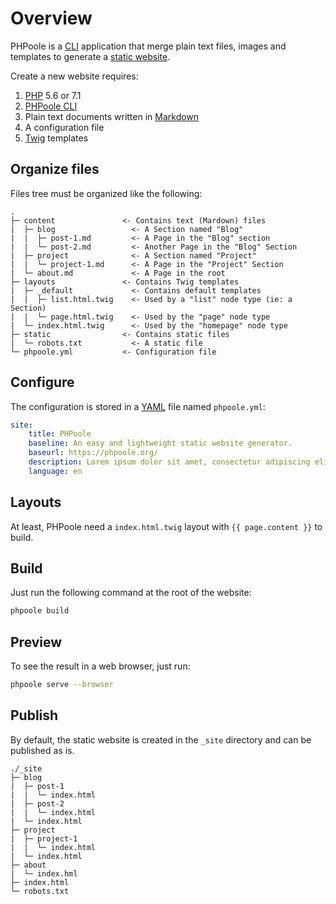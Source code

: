 <!--
repository: https://github.com/PHPoole/PHPoole/edit/master/docs/
file: 1.Overview.md
next: content
alias: documentation/1-overview
description: "PHPoole overview: requirements, files structure and commands."
-->
# Overview

PHPoole is a [CLI](https://en.wikipedia.org/wiki/Command-line_interface) application that merge plain text files, images and templates to generate a [static website](https://en.wikipedia.org/wiki/Static_web_page).

Create a new website requires:

1. [PHP](http://php.net/manual/en/install.php) 5.6 or 7.1
2. [PHPoole CLI](https://phpoole.org/download/)
3. Plain text documents written in [Markdown](https://daringfireball.net/projects/markdown/)
4. A configuration file
5. [Twig](http://twig.sensiolabs.org) templates

## Organize files

Files tree must be organized like the following:

```text
.
├─ content               <- Contains text (Mardown) files
|  ├─ blog                 <- A Section named "Blog"
|  |  ├─ post-1.md         <- A Page in the "Blog" section
|  |  └─ post-2.md         <- Another Page in the "Blog" Section
|  ├─ project              <- A Section named "Project"
|  |  └─ project-1.md      <- A Page in the "Project" Section
|  └─ about.md             <- A Page in the root
├─ layouts               <- Contains Twig templates
|  ├─ _default             <- Contains default templates
|  |  ├─ list.html.twig    <- Used by a "list" node type (ie: a Section)
|  |  └─ page.html.twig    <- Used by the "page" node type
|  └─ index.html.twig      <- Used by the "homepage" node type
├─ static                <- Contains static files
|  └─ robots.txt           <- A static file
└─ phpoole.yml           <- Configuration file
```

## Configure

The configuration is stored in a [YAML](https://en.wikipedia.org/wiki/YAML) file named `phpoole.yml`:

```yaml
site:
    title: PHPoole
    baseline: An easy and lightweight static website generator.
    baseurl: https://phpoole.org/
    description: Lorem ipsum dolor sit amet, consectetur adipiscing elit.
    language: en
```

## Layouts

At least, PHPoole need a `index.html.twig` layout with `{{ page.content }}` to build.

## Build

Just run the following command at the root of the website:
```bash
phpoole build
```

## Preview

To see the result in a web browser, just run:
```bash
phpoole serve --browser
```

## Publish

By default, the static website is created in the `_site` directory and can be published as is.

```text
./_site
├─ blog
|  ├─ post-1
|  |  └─ index.html
|  ├─ post-2
|  |  └─ index.html
|  └─ index.html
├─ project
|  ├─ project-1
|  |  └─ index.html
|  └─ index.html
├─ about
|  └─ index.hml
├─ index.html
└─ robots.txt
```
